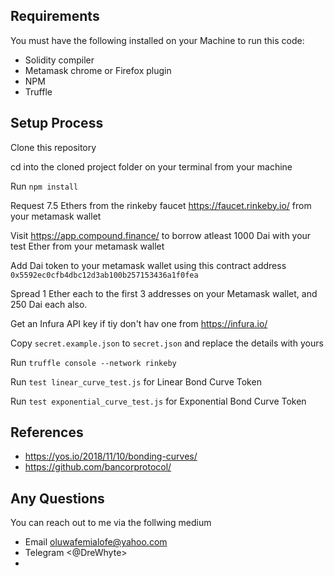 ## Requirements

You must have the following installed on your Machine to run this code:

- Solidity compiler
- Metamask chrome or Firefox plugin
- NPM
- Truffle

## Setup Process

Clone this repository

cd into the cloned project folder on your terminal from your machine

Run `npm install`

Request 7.5 Ethers from the rinkeby faucet https://faucet.rinkeby.io/ from your metamask wallet

Visit https://app.compound.finance/ to borrow atleast 1000 Dai with your test Ether from your metamask wallet

Add Dai token to your metamask wallet using this contract address `0x5592ec0cfb4dbc12d3ab100b257153436a1f0fea`

Spread 1 Ether each to the first 3 addresses on your Metamask wallet, and 250 Dai each also.

Get an Infura API key if tiy don't hav one from https://infura.io/

Copy `secret.example.json` to `secret.json` and replace the details with yours

Run `truffle console --network rinkeby`

Run `test linear_curve_test.js` for Linear Bond Curve Token

Run `test exponential_curve_test.js` for Exponential Bond Curve Token

## References

- https://yos.io/2018/11/10/bonding-curves/
- https://github.com/bancorprotocol/

## Any Questions

You can reach out to me via the follwing medium

- Email <oluwafemialofe@yahoo.com>
- Telegram <@DreWhyte>
-
